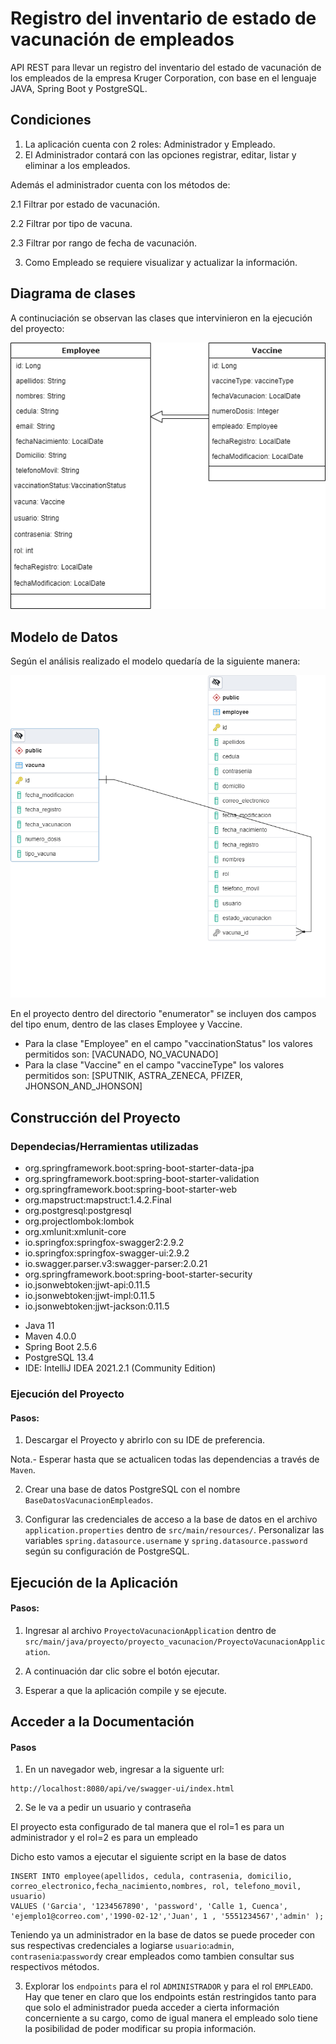 # Registro del inventario de estado de vacunación de empleados

API REST para llevar un registro del inventario del estado de vacunación de los empleados
de la empresa Kruger Corporation, con base en el lenguaje JAVA, Spring Boot y PostgreSQL.


## Condiciones

1. La aplicación cuenta con 2 roles: Administrador y Empleado.
2. El Administrador contará con las opciones registrar, editar, listar y eliminar a los empleados.

Además el administrador cuenta con los métodos de:

2.1 Filtrar por estado de vacunación.

2.2 Filtrar por tipo de vacuna.

2.3 Filtrar por rango de fecha de vacunación.

3. Como Empleado se requiere visualizar y actualizar la información.

## Diagrama de clases

A continuciación se observan las clases que intervinieron en la ejecución del proyecto:

![](assets/DiagramaClases.png )

## Modelo de Datos

Según el análisis realizado el modelo quedaría de la siguiente manera:

![](assets/modelo.png)

En el proyecto dentro del directorio "enumerator" se incluyen dos campos del tipo enum, dentro de las clases Employee y Vaccine.

* Para la clase "Employee" en el campo "vaccinationStatus" los valores permitidos son: [VACUNADO, NO_VACUNADO]
* Para la clase "Vaccine" en el campo "vaccineType" los valores permitidos son: [SPUTNIK, ASTRA_ZENECA, PFIZER, JHONSON_AND_JHONSON]

## Construcción del Proyecto

###  Dependecias/Herramientas utilizadas

- org.springframework.boot:spring-boot-starter-data-jpa
- org.springframework.boot:spring-boot-starter-validation
- org.springframework.boot:spring-boot-starter-web
- org.mapstruct:mapstruct:1.4.2.Final
- org.postgresql:postgresql
- org.projectlombok:lombok
- org.xmlunit:xmlunit-core
- io.springfox:springfox-swagger2:2.9.2
- io.springfox:springfox-swagger-ui:2.9.2
- io.swagger.parser.v3:swagger-parser:2.0.21
- org.springframework.boot:spring-boot-starter-security
- io.jsonwebtoken:jjwt-api:0.11.5
- io.jsonwebtoken:jjwt-impl:0.11.5
- io.jsonwebtoken:jjwt-jackson:0.11.5

* Java 11
* Maven 4.0.0
* Spring Boot 2.5.6
* PostgreSQL 13.4
* IDE: IntelliJ IDEA 2021.2.1 (Community Edition)

### Ejecución del Proyecto

#### Pasos:

1) Descargar el Proyecto y abrirlo con su IDE de preferencia.

Nota.- Esperar hasta que se actualicen todas las dependencias a través de `Maven`.

2) Crear una base de datos PostgreSQL con el nombre `BaseDatosVacunacionEmpleados`.

3) Configurar las credenciales de acceso a la base de datos en el archivo `application.properties` dentro de `src/main/resources/`.
    Personalizar las variables `spring.datasource.username` y `spring.datasource.password` según su configuración de PostgreSQL.

## Ejecución de la Aplicación

#### Pasos:

1) Ingresar al archivo `ProyectoVacunacionApplication` dentro de `src/main/java/proyecto/proyecto_vacunacion/ProyectoVacunacionApplication`.

2) A continuación dar clic sobre el botón ejecutar.

3) Esperar a que la aplicación compile y se ejecute.

## Acceder a la Documentación

#### Pasos

1) En un navegador web, ingresar a la siguente url:
```
http://localhost:8080/api/ve/swagger-ui/index.html
```

2) Se le va a pedir un usuario y contraseña

El proyecto esta configurado de tal manera que el rol=1 es para un administrador y el rol=2 es para un empleado

Dicho esto vamos a ejecutar el siguiente script en la base de datos
```
INSERT INTO employee(apellidos, cedula, contrasenia, domicilio, correo_electronico,fecha_nacimiento,nombres, rol, telefono_movil, usuario)
VALUES ('Garcia', '1234567890', 'password', 'Calle 1, Cuenca', 'ejemplo1@correo.com','1990-02-12','Juan', 1 , '5551234567','admin' );
```
Teniendo ya un administrador en la base de datos se puede proceder con sus respectivas credenciales a logiarse `usuario`:`admin`, `contrasenia`:`password`y 
crear empleados como tambien consultar sus respectivos métodos.

3) Explorar los `endpoints` para el rol `ADMINISTRADOR` y para el rol `EMPLEADO`.
Hay que tener en claro que los endpoints están restringidos tanto para que solo el administrador pueda acceder a cierta información concerniente a su cargo,
como de igual manera el empleado solo tiene la posibilidad de poder modificar su propia información. 



